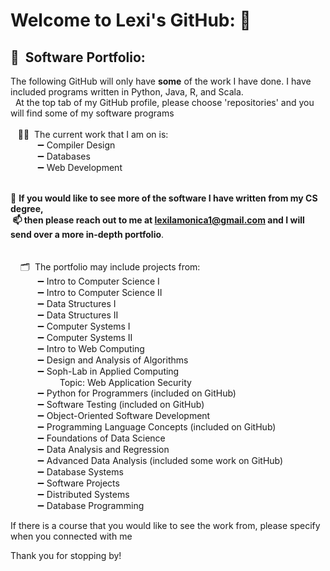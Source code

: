 #  Welcome to Lexi's GitHub: 👋
<!--
**lexilamonica/lexilamonica** is a ✨ _special_ ✨ repository because its `README.md` (this file) appears on your GitHub profile.

Here are some ideas to get you started:

- 🔭 I’m currently working on ...
- 🌱 I’m currently learning ...
- 👯 I’m looking to collaborate on ...
- 🤔 I’m looking for help with ...
- 💬 Ask me about ...
- 📫 How to reach me: ...
- 😄 Pronouns: ...
- ⚡ Fun fact: ...
-->
## 👾&nbsp; Software Portfolio: 
 The following GitHub will only have **some** of the work I have done. I have included programs written in Python, Java, R, and Scala. <br />    &nbsp; At the top tab of my GitHub profile, please choose 'repositories' and you will find some of my software programs  <br />
<br />  &nbsp;&nbsp;&nbsp;👩‍💻&nbsp; The current work that I am on is: <br />
   &nbsp;&nbsp;&nbsp;&nbsp;&nbsp;&nbsp;&nbsp;&nbsp;&nbsp;&nbsp; ➖ Compiler Design  <br />
   &nbsp;&nbsp;&nbsp;&nbsp;&nbsp;&nbsp;&nbsp;&nbsp;&nbsp;&nbsp; ➖ Databases <br />
   &nbsp;&nbsp;&nbsp;&nbsp;&nbsp;&nbsp;&nbsp;&nbsp;&nbsp;&nbsp; ➖ Web Development 
   
<br />💬 **If you would like to see more of the software I have written from my CS degree, <br />  &nbsp;📫 then please reach out to me at lexilamonica1@gmail.com and I will send over a more in-depth portfolio**. <br /> 
<br />  
   &nbsp;&nbsp;&nbsp;&nbsp;🗂&nbsp; The portfolio may include projects from: <br />
   &nbsp;&nbsp;&nbsp;&nbsp;&nbsp;&nbsp;&nbsp;&nbsp;&nbsp;&nbsp; ➖ Intro to Computer Science I <br />
   &nbsp;&nbsp;&nbsp;&nbsp;&nbsp;&nbsp;&nbsp;&nbsp;&nbsp;&nbsp; ➖ Intro to Computer Science II <br />
   &nbsp;&nbsp;&nbsp;&nbsp;&nbsp;&nbsp;&nbsp;&nbsp;&nbsp;&nbsp; ➖ Data Structures I <br />
   &nbsp;&nbsp;&nbsp;&nbsp;&nbsp;&nbsp;&nbsp;&nbsp;&nbsp;&nbsp; ➖ Data Structures II <br />
   &nbsp;&nbsp;&nbsp;&nbsp;&nbsp;&nbsp;&nbsp;&nbsp;&nbsp;&nbsp; ➖ Computer Systems I <br />
   &nbsp;&nbsp;&nbsp;&nbsp;&nbsp;&nbsp;&nbsp;&nbsp;&nbsp;&nbsp; ➖ Computer Systems II <br />
   &nbsp;&nbsp;&nbsp;&nbsp;&nbsp;&nbsp;&nbsp;&nbsp;&nbsp;&nbsp; ➖ Intro to Web Computing <br />
   &nbsp;&nbsp;&nbsp;&nbsp;&nbsp;&nbsp;&nbsp;&nbsp;&nbsp;&nbsp; ➖ Design and Analysis of Algorithms <br />
   &nbsp;&nbsp;&nbsp;&nbsp;&nbsp;&nbsp;&nbsp;&nbsp;&nbsp;&nbsp; ➖ Soph-Lab in Applied Computing <br /> 
   &nbsp;&nbsp;&nbsp;&nbsp;&nbsp;&nbsp;&nbsp;&nbsp;&nbsp;&nbsp;&nbsp;&nbsp;&nbsp;&nbsp;&nbsp;&nbsp;&nbsp;&nbsp;&nbsp;&nbsp;Topic: Web Application Security <br />
   &nbsp;&nbsp;&nbsp;&nbsp;&nbsp;&nbsp;&nbsp;&nbsp;&nbsp;&nbsp; ➖ Python for Programmers (included on GitHub) <br />
   &nbsp;&nbsp;&nbsp;&nbsp;&nbsp;&nbsp;&nbsp;&nbsp;&nbsp;&nbsp; ➖ Software Testing (included on GitHub) <br />
   &nbsp;&nbsp;&nbsp;&nbsp;&nbsp;&nbsp;&nbsp;&nbsp;&nbsp;&nbsp; ➖ Object-Oriented Software Development <br />
   &nbsp;&nbsp;&nbsp;&nbsp;&nbsp;&nbsp;&nbsp;&nbsp;&nbsp;&nbsp; ➖ Programming Language Concepts (included on GitHub) <br />
   &nbsp;&nbsp;&nbsp;&nbsp;&nbsp;&nbsp;&nbsp;&nbsp;&nbsp;&nbsp; ➖ Foundations of Data Science <br />
   &nbsp;&nbsp;&nbsp;&nbsp;&nbsp;&nbsp;&nbsp;&nbsp;&nbsp;&nbsp; ➖ Data Analysis and Regression <br /> 
   &nbsp;&nbsp;&nbsp;&nbsp;&nbsp;&nbsp;&nbsp;&nbsp;&nbsp;&nbsp; ➖ Advanced Data Analysis  (included some work on GitHub) <br />
   &nbsp;&nbsp;&nbsp;&nbsp;&nbsp;&nbsp;&nbsp;&nbsp;&nbsp;&nbsp; ➖ Database Systems <br />
   &nbsp;&nbsp;&nbsp;&nbsp;&nbsp;&nbsp;&nbsp;&nbsp;&nbsp;&nbsp; ➖ Software Projects <br />
   &nbsp;&nbsp;&nbsp;&nbsp;&nbsp;&nbsp;&nbsp;&nbsp;&nbsp;&nbsp; ➖ Distributed Systems <br />
   &nbsp;&nbsp;&nbsp;&nbsp;&nbsp;&nbsp;&nbsp;&nbsp;&nbsp;&nbsp; ➖ Database Programming <br />
   <p> If there is a course that you would like to see the work from, please specify when you connected with me </p>
    
 Thank you for stopping by! 
 
